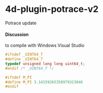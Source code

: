 # 4d-plugin-potrace-v2
Potrace update

#### Discussion

to compile with Windows Visual Studio

```c
#ifndef _UINT64_T
#define _UINT64_T
typedef unsigned long long uint64_t;
#endif /* _UINT64_T */
```

```c
#ifndef M_PI
#define M_PI 3.14159265358979323846
#endif
```
